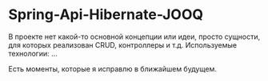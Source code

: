 # Spring-Api-Hibernate-JOOQ
В проекте нет какой-то основной концепции или идеи, просто сущности, для которых реализован CRUD, контроллеры и т.д.
Используемые технологии:
...

Есть моменты, которые я исправлю в ближайшем будущем.
